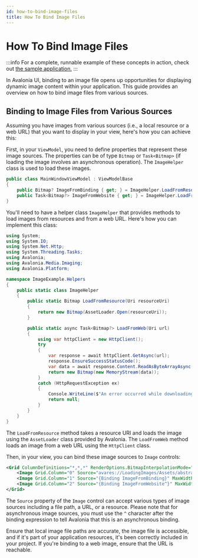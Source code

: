```yaml
---
id: how-to-bind-image-files
title: How To Bind Image Files
---
```



# How To Bind Image Files

:::info
For a complete, runnable example of these concepts in action, check out [the sample application.](https://github.com/AvaloniaUI/AvaloniaUI.QuickGuides/tree/main/LoadingImages)
:::

In Avalonia UI, binding to an image file opens up opportunities for displaying dynamic image content within your application. This guide provides an overview on how to bind image files from various sources.

## Binding to Image Files from Various Sources

Assuming you have images from various sources (i.e., a local resource or a web URL) that you want to display in your view, here's how you can achieve this:

First, in your `ViewModel`, you need to define properties that represent these image sources. The properties can be of type `Bitmap` or `Task<Bitmap>` (if loading the image involves an asynchronous operation). The `ImageHelper` class is used to load these images.

```csharp
public class MainWindowViewModel : ViewModelBase
{
    public Bitmap? ImageFromBinding { get; } = ImageHelper.LoadFromResource(new Uri("avares://LoadingImages/Assets/abstract.jpg"));
    public Task<Bitmap?> ImageFromWebsite { get; } = ImageHelper.LoadFromWeb(new Uri("https://upload.wikimedia.org/wikipedia/commons/4/41/NewtonsPrincipia.jpg"));
}
```

You'll need to have a helper class `ImageHelper` that provides methods to load images from resources and from a web URL. Here's how you can implement this class:

```csharp
using System;
using System.IO;
using System.Net.Http;
using System.Threading.Tasks;
using Avalonia;
using Avalonia.Media.Imaging;
using Avalonia.Platform;

namespace ImageExample.Helpers
{
    public static class ImageHelper
    {
        public static Bitmap LoadFromResource(Uri resourceUri)
        {
            return new Bitmap(AssetLoader.Open(resourceUri));
        }

        public static async Task<Bitmap?> LoadFromWeb(Uri url)
        {
            using var httpClient = new HttpClient();
            try
            {
                var response = await httpClient.GetAsync(url);
                response.EnsureSuccessStatusCode();
                var data = await response.Content.ReadAsByteArrayAsync();
                return new Bitmap(new MemoryStream(data));
            }
            catch (HttpRequestException ex)
            {
                Console.WriteLine($"An error occurred while downloading image '{url}' : {ex.Message}");
                return null;
            }
        }
    }
}
```

The `LoadFromResource` method takes a resource URI and loads the image using the `AssetLoader` class provided by Avalonia. The `LoadFromWeb` method loads an image from a web URL using the `HttpClient` class.

Then, in your view, you can bind these image sources to `Image` controls:

```xml
<Grid ColumnDefinitions="*,*,*" RenderOptions.BitmapInterpolationMode="HighQuality">
    <Image Grid.Column="0" Source="avares://LoadingImages/Assets/abstract.jpg" MaxWidth="300" />
    <Image Grid.Column="1" Source="{Binding ImageFromBinding}" MaxWidth="300" />
    <Image Grid.Column="2" Source="{Binding ImageFromWebsite^}" MaxWidth="300" />
</Grid>
```

The `Source` property of the `Image` control can accept various types of image sources including a file path, a URL, or a resource. Please note that for asynchronous image sources, you must use the `^` character after the binding expression to tell Avalonia that this is an asynchronous binding.

Ensure that local image file paths are accurate, the image file is accessible, and if it's part of your application resources, it's been correctly included in your project. If you're binding to a web image, ensure that the URL is reachable.









